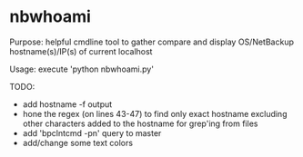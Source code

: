 # nbwhoami

Purpose: helpful cmdline tool to gather compare and display OS/NetBackup hostname(s)/IP(s) of current localhost

Usage: execute 'python nbwhoami.py'

TODO:
- add hostname -f output
- hone the regex (on lines 43-47) to find only exact hostname excluding other characters added to the hostname for grep'ing from files
- add 'bpclntcmd -pn' query to master
- add/change some text colors
